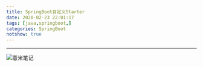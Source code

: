 ```yaml
---
title: SpringBoot自定义Starter
date: 2020-02-23 22:01:17
tags: [java,springboot,]
categories: SpringBoot
notshow: true
---
```



---
![薏米笔记](https://eelve.com/upload/2019/8/eblog-b269767ff45b4e01a1c380e38898c1c0.png)

